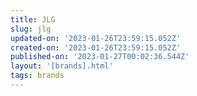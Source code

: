 ```yaml
---
title: JLG
slug: jlg
updated-on: '2023-01-26T23:59:15.052Z'
created-on: '2023-01-26T23:59:15.052Z'
published-on: '2023-01-27T00:02:36.544Z'
layout: '[brands].html'
tags: brands
---
```



